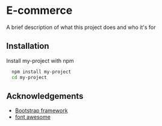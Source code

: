 
# E-commerce

A brief description of what this project does and who it's for


## Installation

Install my-project with npm

```bash
  npm install my-project
  cd my-project
```
    
## Acknowledgements

 - [Bootstrap framework](https://getbootstrap.com/docs/5.0/getting-started/introduction/)
 - [font awesome](https://fontawesome.com)

